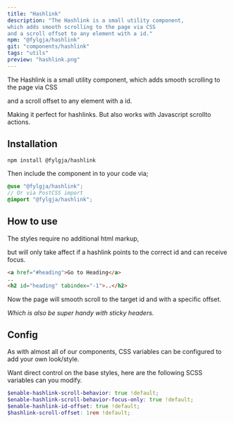 ```yaml
---
title: "Hashlink"
description: "The Hashlink is a small utility component,
which adds smooth scrolling to the page via CSS
and a scroll offset to any element with a id."
npm: "@fylgja/hashlink"
git: "components/hashlink"
tags: "utils"
preview: "hashlink.png"
---
```


The Hashlink is a small utility component,
which adds smooth scrolling to the page via CSS

and a scroll offset to any element with a id.

Making it perfect for hashlinks.
But also works with Javascript scrollto actions.

## Installation

```bash
npm install @fylgja/hashlink
```

Then include the component in to your code via;

```scss
@use "@fylgja/hashlink";
// Or via PostCSS import
@import "@fylgja/hashlink";
```

## How to use

The styles require no additional html markup, 

but will only take affect if a hashlink points to the correct id and can receive focus.

```html
<a href="#heading">Go to Heading</a>
..
<h2 id="heading" tabindex="-1">..</h2>
```

Now the page will smooth scroll to the target id and with a specific offset.

_Which is also be super handy with sticky headers._

## Config

As with almost all of our components, CSS variables can be configured to add your own look/style.

Want direct control on the base styles, here are the following SCSS variables can you modify.

```scss
$enable-hashlink-scroll-behavior: true !default;
$enable-hashlink-scroll-behavior-focus-only: true !default;
$enable-hashlink-id-offset: true !default;
$hashlink-scroll-offset: 1rem !default;
```
